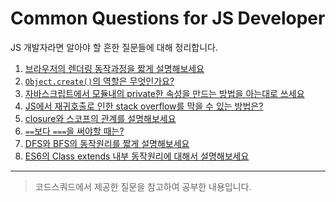 # Common Questions for JS Developer

JS 개발자라면 알아야 할 흔한 질문들에 대해 정리합니다. 

1. [브라우저의 렌더링 동작과정을 짧게 설명해보세요](https://github.com/2ssue/common_questions_for_JS_Developer/blob/master/1_browser_rendering.md)
2. [`Object.create()`의 역할은 무엇인가요?](https://github.com/2ssue/common_questions_for_JS_Developer/blob/master/2_Object.create.md)
3. [자바스크립트에서 모듈내의 private한 속성을 만드는 방법을 아는대로 쓰세요](https://github.com/2ssue/common_questions_for_JS_Developer/blob/master/3_private_property.md)
4. [JS에서 재귀호출로 인한 stack overflow를 막을 수 있는 방법은?](https://github.com/2ssue/common_questions_for_JS_Developer/blob/master/4_prevent_recursion_stack-overflow.md)
5. [closure와 스코프의 관계를 설명해보세요](https://github.com/2ssue/common_questions_for_JS_Developer/blob/master/5_clouser%26scope.md)
6. [`==`보다 `===`을 써야할 때는?](https://github.com/2ssue/common_questions_for_JS_Developer/blob/master/6_comparison_operators.md)
7. [DFS와 BFS의 동작원리를 짧게 설명해보세요](https://github.com/2ssue/common_questions_for_JS_Developer/blob/master/7_graph_search.md)
8. [ES6의 Class extends 내부 동작원리에 대해서 설명해보세요](https://github.com/2ssue/common_questions_for_JS_Developer/blob/master/8_es6_class_extends.md)

___

> 코드스쿼드에서 제공한 질문을 참고하여 공부한 내용입니다. 
